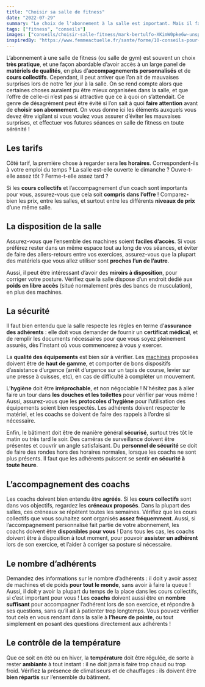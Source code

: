 ```yaml
---
title: "Choisir sa salle de fitness"
date: "2022-07-29"
summary: "Le choix de l'abonnement à la salle est important. Mais il faut parfois être vigilant, et éviter de foncer tête baissée sur la 1ère offre proposée ! On vous récapitule ce sur quoi vous devez faire attention avant de vous lancer."
tags: ["fitness", "conseils"]
images: ["conseils/choisir-salle-fitness/mark-bertulfo-XKimW0pke6w-unsplash.jpg"]
inspiredBy: "https://www.femmeactuelle.fr/sante/forme/10-conseils-pour-choisir-sa-salle-de-sport-2070534"
---
```

L’abonnement à une salle de fitness (ou salle de gym) est souvent un choix **très pratique**, et une
façon abordable d’avoir accès à un large panel de **matériels de qualités**, en plus
d’**accompagnements personnalisés** et de **cours collectifs**. Cependant, il peut arriver
que l’on ait de mauvaises surprises lors de notre 1er jour à la salle. On se rend
compte alors que certaines choses auraient pu être mieux organisées dans la salle,
et que l’offre de celle-ci n’est pas si attractive que ce à quoi on s’attendait. Ce
genre de désagrément peut être évité si l’on sait à quoi **faire attention** avant de
**choisir son abonnement**. On vous donne ici les éléments auxquels vous devez être
vigilant si vous voulez vous assurer d’éviter les mauvaises surprises, et effectuer
vos futures séances en salle de fitness en toute sérénité !

## Les tarifs
Côté tarif, la première chose à regarder sera **les horaires**. Correspondent-ils à votre
emploi du temps ? La salle est-elle ouverte le dimanche ? Ouvre-t-elle assez tôt ?
Ferme-t-elle assez tard ?

Si les **cours collectifs** et l’accompagnement d’un coach sont importants pour vous,
assurez-vous que cela soit **compris dans l’offre** !
Comparez-bien les prix, entre les salles, et surtout entre les différents **niveaux
de prix** d’une même salle.

## La disposition de la salle
Assurez-vous que l’ensemble des machines soient **faciles d’accès**. Si vous préférez
rester dans un même espace tout au long de vos séances, et éviter de faire des
allers-retours entre vos exercices, assurez-vous que la plupart des matériels que vous
allez utiliser sont **proches l’un de l’autre**.

Aussi, il peut être intéressant d’avoir des **miroirs à disposition**, pour corriger votre
posture. Vérifiez que la salle dispose d’un endroit dédié aux **poids en libre accès**
(situé normalement près des bancs de musculation), en plus des machines.

## La sécurité
Il faut bien entendu que la salle respecte les règles en terme d’**assurance des
adhérents** : elle doit vous demander de fournir un **certificat médical**, et de remplir
les documents nécessaires pour que vous soyez pleinement assurés, dès l’instant où
vous commencerez à vous y exercer.

La **qualité des équipements** est bien sûr à vérifier. Les [machines](/tags/machines-fitness/) proposées doivent
être de **haut de gamme**, et comporter de bons dispositifs d’assistance d’urgence (arrêt
d’urgence sur un tapis de course, levier sur une presse à cuisses, etc), en cas de
difficulté à compléter un mouvement.

L’**hygiène** doit être **irréprochable**, et non négociable ! N’hésitez pas à aller faire
un tour dans **les douches et les toilettes** pour vérifier par vous même ! Aussi,
assurez-vous que les **protocoles d’hygiène** pour l’utilisation des équipements soient
bien respectés. Les adhérents doivent respecter le matériel, et les coachs se doivent
de faire des rappels à l’ordre si nécessaire.

Enfin, le bâtiment doit être de manière général **sécurisé**, surtout très tôt le matin ou
très tard le soir. Des caméras de surveillance doivent être présentes et couvrir un
angle satisfaisant. Du **personnel de sécurité** se doit de faire des rondes hors des
horaires normales, lorsque les coachs ne sont plus présents. Il faut que les adhérents
puissent se sentir **en sécurité à toute heure**.

## L’accompagnement des coachs
Les coachs doivent bien entendu être **agréés**. Si les **cours collectifs** sont dans vos
objectifs, regardez les **créneaux proposés**. Dans la plupart des salles, ces créneaux
se répètent toutes les semaines. Vérifiez que les cours collectifs que vous souhaitez
sont organisés **assez fréquemment**. Aussi, si l’accompagnement personnalisé fait partie
de votre abonnement, les coachs doivent être **disponibles pour vous** ! Dans tous les cas,
les coachs doivent être à disposition à tout moment, pour pouvoir **assister un adhérent**
lors de son exercice, et l’aider à corriger sa posture si nécessaire.

## Le nombre d’adhérents
Demandez des informations sur le nombre d’adhérents : il doit y avoir assez de machines
et de poids **pour tout le monde**, sans avoir à faire la queue ! Aussi, il doit y avoir
la plupart du temps de la place dans les cours collectifs, si c’est important pour
vous ! Les **coachs** doivent aussi être en **nombre suffisant** pour accompagner l’adhérent
lors de son exercice, et répondre à ses questions, sans qu’il ait à patienter trop
longtemps. Vous pouvez vérifier tout cela en vous rendant dans la salle à **l’heure de
pointe**, ou tout simplement en posant des questions directement aux adhérents !

## Le contrôle de la température
Que ce soit en été ou en hiver, la **température** doit être régulée, de sorte à rester
**ambiante** à tout instant : il ne doit jamais faire trop chaud ou trop froid. Vérifiez
la présence de climatiseurs et de chauffages : ils doivent être **bien répartis** sur
l’ensemble du bâtiment.
